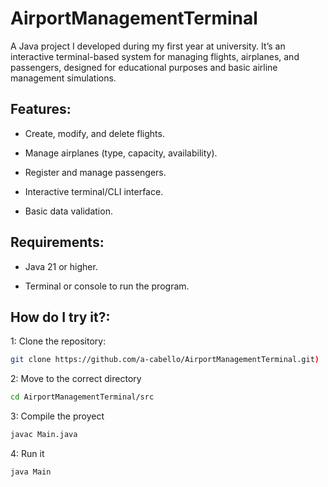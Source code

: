 <h1><strong>AirportManagementTerminal</h1></strong>

A Java project I developed during my first year at university. It’s an interactive terminal-based system for managing flights, airplanes, and passengers, designed for educational purposes and basic airline management simulations.

<h2><b>Features:</h2></b>

- Create, modify, and delete flights.

- Manage airplanes (type, capacity, availability).

- Register and manage passengers.

- Interactive terminal/CLI interface.

- Basic data validation.

<h2><b>Requirements:</h2></b>

- Java 21 or higher.

- Terminal or console to run the program.


<h2><b>How do I try it?:</h2></b>

1: Clone the repository:
```bash
git clone https://github.com/a-cabello/AirportManagementTerminal.git)
```
2: Move to the correct directory
```bash
cd AirportManagementTerminal/src
```
3: Compile the proyect
```bash
javac Main.java
```
4: Run it
```bash
java Main
```
